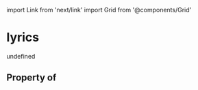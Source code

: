 import Link from 'next/link'
import Grid from '@components/Grid'

# lyrics

undefined

## Property of



